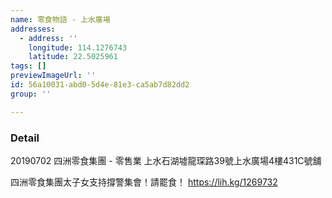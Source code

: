 ```yaml
---
name: 零食物語 - 上水廣場
addresses:
  - address: ''
    longitude: 114.1276743
    latitude: 22.5025961
tags: []
previewImageUrl: ''
id: 56a10031-abd0-5d4e-81e3-ca5ab7d82dd2
group: ''

---
```

### Detail
20190702
四洲零食集團 - 零售業
上水石湖墟龍琛路39號上水廣場4樓431C號舖

四洲零食集團太子女支持撐警集會！請罷食！
https://lih.kg/1269732

